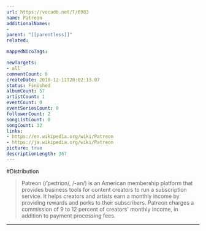 ```yaml
---
url: https://vocadb.net/T/6983
name: Patreon
additionalNames: 
- 
parent: "[[parentless]]"
related:

mappedNicoTags:

newTargets:
- all
commentCount: 0
createDate: 2018-12-11T20:02:13.07
status: Finished
albumCount: 57
artistCount: 1
eventCount: 0
eventSeriesCount: 0
followerCount: 2
songListCount: 0
songCount: 32
links: 
- https://en.wikipedia.org/wiki/Patreon
- https://ja.wikipedia.org/wiki/Patreon
picture: true
descriptionLength: 367
---
```


#Distribution

>Patreon (/ˈpeɪtriɒn/, /-ən/) is an American membership platform that provides business tools for content creators to run a subscription service. It helps creators and artists earn a monthly income by providing rewards and perks to their subscribers. Patreon charges a commission of 9 to 12 percent of creators' monthly income, in addition to payment processing fees.

---

